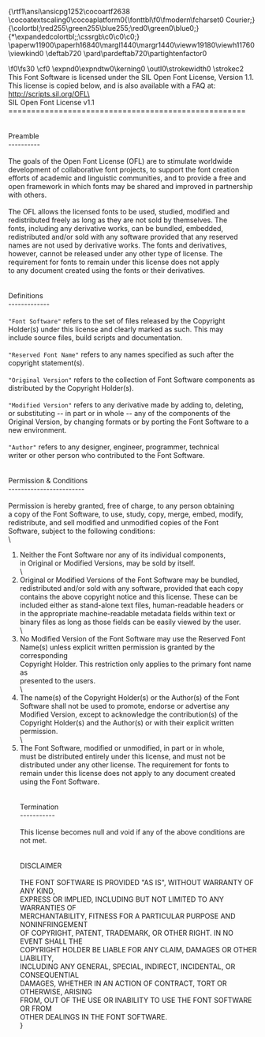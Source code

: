 {\rtf1\ansi\ansicpg1252\cocoartf2638
\cocoatextscaling0\cocoaplatform0{\fonttbl\f0\fmodern\fcharset0 Courier;}
{\colortbl;\red255\green255\blue255;\red0\green0\blue0;}
{\*\expandedcolortbl;;\cssrgb\c0\c0\c0;}
\paperw11900\paperh16840\margl1440\margr1440\vieww19180\viewh11760\viewkind0
\deftab720
\pard\pardeftab720\partightenfactor0

\f0\fs30 \cf0 \expnd0\expndtw0\kerning0
\outl0\strokewidth0 \strokec2 This Font Software is licensed under the SIL Open Font License, Version 1.1.\
This license is copied below, and is also available with a FAQ at:\
http://scripts.sil.org/OFL\
\
SIL Open Font License v1.1\
====================================================\
\
\
Preamble\
----------\
\
The goals of the Open Font License (OFL) are to stimulate worldwide\
development of collaborative font projects, to support the font creation\
efforts of academic and linguistic communities, and to provide a free and\
open framework in which fonts may be shared and improved in partnership\
with others.\
\
The OFL allows the licensed fonts to be used, studied, modified and\
redistributed freely as long as they are not sold by themselves. The\
fonts, including any derivative works, can be bundled, embedded, \
redistributed and/or sold with any software provided that any reserved\
names are not used by derivative works. The fonts and derivatives,\
however, cannot be released under any other type of license. The\
requirement for fonts to remain under this license does not apply\
to any document created using the fonts or their derivatives.\
\
\
Definitions\
-------------\
\
`"Font Software"` refers to the set of files released by the Copyright\
Holder(s) under this license and clearly marked as such. This may\
include source files, build scripts and documentation.\
\
`"Reserved Font Name"` refers to any names specified as such after the\
copyright statement(s).\
\
`"Original Version"` refers to the collection of Font Software components as\
distributed by the Copyright Holder(s).\
\
`"Modified Version"` refers to any derivative made by adding to, deleting,\
or substituting -- in part or in whole -- any of the components of the\
Original Version, by changing formats or by porting the Font Software to a\
new environment.\
\
`"Author"` refers to any designer, engineer, programmer, technical\
writer or other person who contributed to the Font Software.\
\
\
Permission & Conditions\
------------------------\
\
Permission is hereby granted, free of charge, to any person obtaining\
a copy of the Font Software, to use, study, copy, merge, embed, modify,\
redistribute, and sell modified and unmodified copies of the Font\
Software, subject to the following conditions:\
\
1. Neither the Font Software nor any of its individual components,\
   in Original or Modified Versions, may be sold by itself.\
\
2. Original or Modified Versions of the Font Software may be bundled,\
   redistributed and/or sold with any software, provided that each copy\
   contains the above copyright notice and this license. These can be\
   included either as stand-alone text files, human-readable headers or\
   in the appropriate machine-readable metadata fields within text or\
   binary files as long as those fields can be easily viewed by the user.\
\
3. No Modified Version of the Font Software may use the Reserved Font\
   Name(s) unless explicit written permission is granted by the corresponding\
   Copyright Holder. This restriction only applies to the primary font name as\
   presented to the users.\
\
4. The name(s) of the Copyright Holder(s) or the Author(s) of the Font\
   Software shall not be used to promote, endorse or advertise any\
   Modified Version, except to acknowledge the contribution(s) of the\
   Copyright Holder(s) and the Author(s) or with their explicit written\
   permission.\
\
5. The Font Software, modified or unmodified, in part or in whole,\
   must be distributed entirely under this license, and must not be\
   distributed under any other license. The requirement for fonts to\
   remain under this license does not apply to any document created\
   using the Font Software.\
\
\
Termination\
-----------\
\
This license becomes null and void if any of the above conditions are\
not met.\
\
\
    DISCLAIMER\
    \
    THE FONT SOFTWARE IS PROVIDED "AS IS", WITHOUT WARRANTY OF ANY KIND,\
    EXPRESS OR IMPLIED, INCLUDING BUT NOT LIMITED TO ANY WARRANTIES OF\
    MERCHANTABILITY, FITNESS FOR A PARTICULAR PURPOSE AND NONINFRINGEMENT\
    OF COPYRIGHT, PATENT, TRADEMARK, OR OTHER RIGHT. IN NO EVENT SHALL THE\
    COPYRIGHT HOLDER BE LIABLE FOR ANY CLAIM, DAMAGES OR OTHER LIABILITY,\
    INCLUDING ANY GENERAL, SPECIAL, INDIRECT, INCIDENTAL, OR CONSEQUENTIAL\
    DAMAGES, WHETHER IN AN ACTION OF CONTRACT, TORT OR OTHERWISE, ARISING\
    FROM, OUT OF THE USE OR INABILITY TO USE THE FONT SOFTWARE OR FROM\
    OTHER DEALINGS IN THE FONT SOFTWARE.\
}

